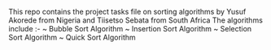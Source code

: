 This repo contains the project tasks file on sorting algorithms by Yusuf Akorede from Nigeria and Tiisetso Sebata from South Africa
The algorithms include :-
~ Bubble Sort Algorithm
~ Insertion Sort Algorithm
~ Selection Sort Algorithm
~ Quick Sort Algorithm
